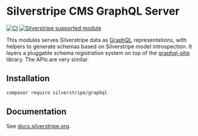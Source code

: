 # Silverstripe CMS GraphQL Server

[![CI](https://github.com/silverstripe/silverstripe-graphql/actions/workflows/ci.yml/badge.svg)](https://github.com/silverstripe/silverstripe-graphql/actions/workflows/ci.yml)
[![Silverstripe supported module](https://img.shields.io/badge/silverstripe-supported-0071C4.svg)](https://www.silverstripe.org/software/addons/silverstripe-commercially-supported-module-list/)

This modules serves Silverstripe data as
[GraphQL](http://facebook.github.io/react/blog/2015/05/01/graphql-introduction.html)
representations, with helpers to generate schemas based on Silverstripe model
introspection. It layers a pluggable schema registration system on top of the
[graphql-php](https://github.com/webonyx/graphql-php) library. The APIs are
very similar.

## Installation

```sh
composer require silverstripe/graphql
```

## Documentation

See [docs.silverstripe.org](https://docs.silverstripe.org/en/developer_guides/graphql/).
